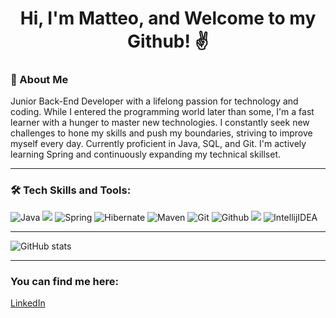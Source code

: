 <h1 align="center">Hi, I'm Matteo, and Welcome to my Github! ✌</h1>

<h3 align="left">📌 About Me</h3>
Junior Back-End Developer with a lifelong passion for technology and coding. While I entered the programming world later than some, I'm a fast learner with a hunger to master new technologies. I constantly seek new challenges to hone my skills and push my boundaries, striving to improve myself every day. Currently proficient in Java, SQL, and Git. I'm actively learning Spring and continuously expanding my technical skillset.

---

<h3 align="left">🛠️ Tech Skills and Tools:</h3>
  
![Java](https://img.shields.io/badge/-Java-%23ED8B00.svg?style=for-the-badge&logo=java&logoColor=white)
<img src="https://img.shields.io/badge/-MySQL-%230078D6?style=for-the-badge&logo=mysql&logoColor=white">
![Spring](https://img.shields.io/badge/Spring-%236DB33F.svg?style=for-the-badge&logo=spring&logoColor=white)
![Hibernate](https://img.shields.io/badge/Hibernate-%2398357E.svg?style=for-the-badge&logo=hibernate&logoColor=white)
![Maven](https://img.shields.io/badge/Maven-%23C71A36.svg?style=for-the-badge&logo=apache-maven&logoColor=white)
![Git](https://img.shields.io/badge/Git-%23F05033.svg?style=for-the-badge&logo=git&logoColor=white)
![Github](http://img.shields.io/badge/-Github-000000.svg?style=for-the-badge&logo=github&logoColor=white)
<img src="https://img.shields.io/badge/VS%20Code-5C2D91.svg?style=for-the-badge&logo=visual-studio&logoColor=white">
![IntellijIDEA](https://img.shields.io/badge/IntelliJIDEA-000000.svg?style=for-the-badge&logo=intellij-idea&logoColor=white)

---

![GitHub stats](https://github-readme-stats.vercel.app/api?username=Matteo-Solinas&show_icons=true&hide_border=true)

---

<h3 align="left">You can find me here:</h3>

[LinkedIn](https://linkedin.com/in/matteo-solinas-949172306)

